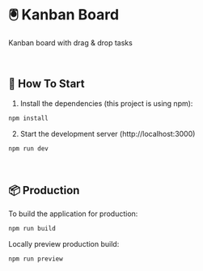 # 🖲️ Kanban Board

Kanban board with drag & drop tasks

<br />

## 🚀 How To Start

1. Install the dependencies (this project is using npm):

```bash
npm install
```


2. Start the development server (http://localhost:3000)

```bash
npm run dev
```

<br />

## 📦 Production

To build the application for production:

```bash
npm run build
```

Locally preview production build:

```bash
npm run preview
```
